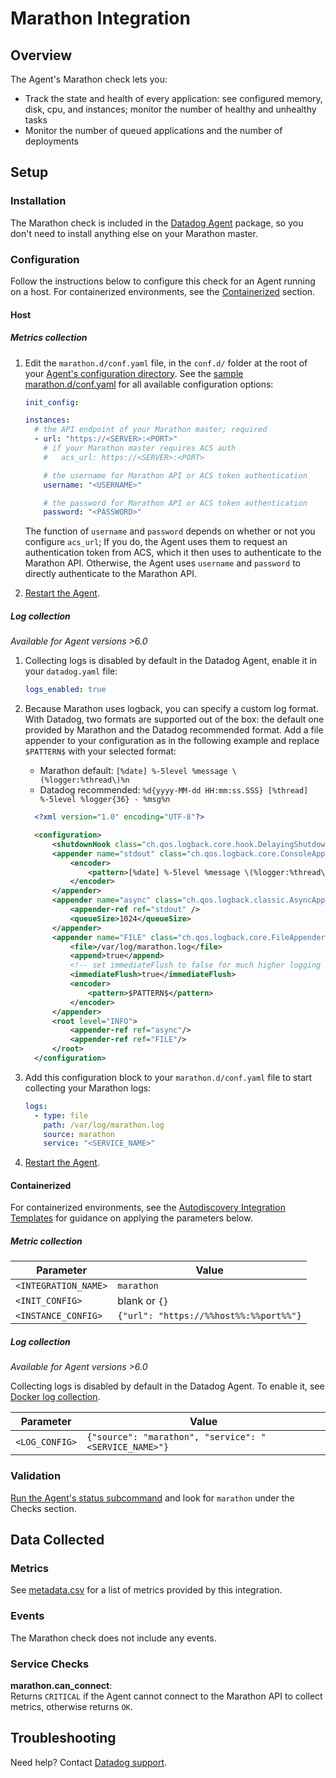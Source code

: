 # Marathon Integration

## Overview

The Agent's Marathon check lets you:

- Track the state and health of every application: see configured memory, disk, cpu, and instances; monitor the number of healthy and unhealthy tasks
- Monitor the number of queued applications and the number of deployments

## Setup

### Installation

The Marathon check is included in the [Datadog Agent][1] package, so you don't need to install anything else on your Marathon master.

### Configuration

Follow the instructions below to configure this check for an Agent running on a host. For containerized environments, see the [Containerized](#containerized) section.

#### Host

##### Metrics collection

1. Edit the `marathon.d/conf.yaml` file, in the `conf.d/` folder at the root of your [Agent's configuration directory][2]. See the [sample marathon.d/conf.yaml][3] for all available configuration options:

   ```yaml
   init_config:

   instances:
     # the API endpoint of your Marathon master; required
     - url: "https://<SERVER>:<PORT>"
       # if your Marathon master requires ACS auth
       #   acs_url: https://<SERVER>:<PORT>

       # the username for Marathon API or ACS token authentication
       username: "<USERNAME>"

       # the password for Marathon API or ACS token authentication
       password: "<PASSWORD>"
   ```

   The function of `username` and `password` depends on whether or not you configure `acs_url`; If you do, the Agent uses them to request an authentication token from ACS, which it then uses to authenticate to the Marathon API. Otherwise, the Agent uses `username` and `password` to directly authenticate to the Marathon API.

2. [Restart the Agent][4].

##### Log collection

_Available for Agent versions >6.0_

1. Collecting logs is disabled by default in the Datadog Agent, enable it in your `datadog.yaml` file:

   ```yaml
   logs_enabled: true
   ```

2. Because Marathon uses logback, you can specify a custom log format. With Datadog, two formats are supported out of the box: the default one provided by Marathon and the Datadog recommended format. Add a file appender to your configuration as in the following example and replace `$PATTERN$` with your selected format:

   - Marathon default: `[%date] %-5level %message \(%logger:%thread\)%n`
   - Datadog recommended: `%d{yyyy-MM-dd HH:mm:ss.SSS} [%thread] %-5level %logger{36} - %msg%n`

   ```xml
     <?xml version="1.0" encoding="UTF-8"?>

     <configuration>
         <shutdownHook class="ch.qos.logback.core.hook.DelayingShutdownHook"/>
         <appender name="stdout" class="ch.qos.logback.core.ConsoleAppender">
             <encoder>
                 <pattern>[%date] %-5level %message \(%logger:%thread\)%n</pattern>
             </encoder>
         </appender>
         <appender name="async" class="ch.qos.logback.classic.AsyncAppender">
             <appender-ref ref="stdout" />
             <queueSize>1024</queueSize>
         </appender>
         <appender name="FILE" class="ch.qos.logback.core.FileAppender">
             <file>/var/log/marathon.log</file>
             <append>true</append>
             <!-- set immediateFlush to false for much higher logging throughput -->
             <immediateFlush>true</immediateFlush>
             <encoder>
                 <pattern>$PATTERN$</pattern>
             </encoder>
         </appender>
         <root level="INFO">
             <appender-ref ref="async"/>
             <appender-ref ref="FILE"/>
         </root>
     </configuration>
   ```

3. Add this configuration block to your `marathon.d/conf.yaml` file to start collecting your Marathon logs:

   ```yaml
   logs:
     - type: file
       path: /var/log/marathon.log
       source: marathon
       service: "<SERVICE_NAME>"
   ```

4. [Restart the Agent][4].

#### Containerized

For containerized environments, see the [Autodiscovery Integration Templates][5] for guidance on applying the parameters below.

##### Metric collection

| Parameter            | Value                                  |
| -------------------- | -------------------------------------- |
| `<INTEGRATION_NAME>` | `marathon`                             |
| `<INIT_CONFIG>`      | blank or `{}`                          |
| `<INSTANCE_CONFIG>`  | `{"url": "https://%%host%%:%%port%%"}` |

##### Log collection

_Available for Agent versions >6.0_

Collecting logs is disabled by default in the Datadog Agent. To enable it, see [Docker log collection][6].

| Parameter      | Value                                                 |
| -------------- | ----------------------------------------------------- |
| `<LOG_CONFIG>` | `{"source": "marathon", "service": "<SERVICE_NAME>"}` |

### Validation

[Run the Agent's status subcommand][7] and look for `marathon` under the Checks section.

## Data Collected

### Metrics

See [metadata.csv][8] for a list of metrics provided by this integration.

### Events

The Marathon check does not include any events.

### Service Checks

**marathon.can_connect**:<br>
Returns `CRITICAL` if the Agent cannot connect to the Marathon API to collect metrics, otherwise returns `OK`.

## Troubleshooting

Need help? Contact [Datadog support][9].

[1]: https://app.datadoghq.com/account/settings#agent
[2]: https://docs.datadoghq.com/agent/guide/agent-configuration-files/#agent-configuration-directory
[3]: https://github.com/DataDog/integrations-core/blob/master/marathon/datadog_checks/marathon/data/conf.yaml.example
[4]: https://docs.datadoghq.com/agent/guide/agent-commands/#start-stop-and-restart-the-agent
[5]: https://docs.datadoghq.com/agent/autodiscovery/integrations
[6]: https://docs.datadoghq.com/agent/docker/log/
[7]: https://docs.datadoghq.com/agent/guide/agent-commands/#agent-status-and-information
[8]: https://github.com/DataDog/integrations-core/blob/master/marathon/metadata.csv
[9]: https://docs.datadoghq.com/help
